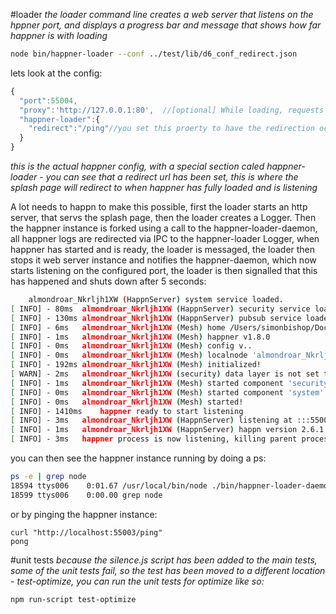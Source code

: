 #loader
*the loader command line creates a web server that listens on the hppner port, and displays a progress bar and message that shows how far happner is with loading*

```bash
node bin/happner-loader --conf ../test/lib/d6_conf_redirect.json
```

lets look at the config:
```javascript
{
  "port":55004,
  "proxy":'http://127.0.0.1:80',  //[optional] While loading, requests are proxied to the url
  "happner-loader":{
    "redirect":"/ping"//you set this proerty to have the redirection occur after handover has happened between the loader and the actual happner instance
  }
}
````
*this is the actual happner config, with a special section caled happner-loader - you can see that a redirect url has been set, this is where the splash page will redirect to when happner has fully loaded and is listening*


A lot needs to happn to make this possible, first the loader starts an http server, that servs the splash page, then the loader creates a Logger. 
Then the happner instance is forked using a call to the happner-loader-daemon, all happner logs are redirected via IPC to the happner-loader Logger, when happner has started and is ready, the loader is messaged, the loader then stops it web server instance and notifies the happner-daemon, which now starts listening on the configured port, the loader is then signalled that this has happened and shuts down after 5 seconds:

```bash
	almondroar_Nkrljh1XW (HappnServer) system service loaded.
[ INFO] - 80ms	almondroar_Nkrljh1XW (HappnServer) security service loaded.
[ INFO] - 130ms	almondroar_Nkrljh1XW (HappnServer) pubsub service loaded.
[ INFO] - 6ms	almondroar_Nkrljh1XW (Mesh) home /Users/simonbishop/Documents/Projects/happner/bin
[ INFO] - 1ms	almondroar_Nkrljh1XW (Mesh) happner v1.8.0
[ INFO] - 0ms	almondroar_Nkrljh1XW (Mesh) config v..
[ INFO] - 0ms	almondroar_Nkrljh1XW (Mesh) localnode 'almondroar_Nkrljh1XW' at pid 30606
[ INFO] - 192ms	almondroar_Nkrljh1XW (Mesh) initialized!
[ WARN] - 2ms	almondroar_Nkrljh1XW (security) data layer is not set to secure in config
[ INFO] - 1ms	almondroar_Nkrljh1XW (Mesh) started component 'security'
[ INFO] - 0ms	almondroar_Nkrljh1XW (Mesh) started component 'system'
[ INFO] - 0ms	almondroar_Nkrljh1XW (Mesh) started!
[ INFO] - 1410ms	happner ready to start listening
[ INFO] - 3ms	almondroar_Nkrljh1XW (HappnServer) listening at :::55004
[ INFO] - 1ms	almondroar_Nkrljh1XW (HappnServer) happn version 2.6.1
[ INFO] - 3ms	happner process is now listening, killing parent process in 5 seconds
```

you can then see the happner instance running by doing a ps:

```bash
ps -e | grep node
18594 ttys006    0:01.67 /usr/local/bin/node ./bin/happner-loader-daemon --conf ../test/lib/test_conf.json
18599 ttys006    0:00.00 grep node
```

or by pinging the happner instance:

```
curl "http://localhost:55003/ping"
pong
```

#unit tests
*because the silence.js script has been added to the main tests, some of the unit tests fail, so the test has been moved to a different location - test-optimize, you can run the unit tests for optimize like so:*
```bash
npm run-script test-optimize
```

